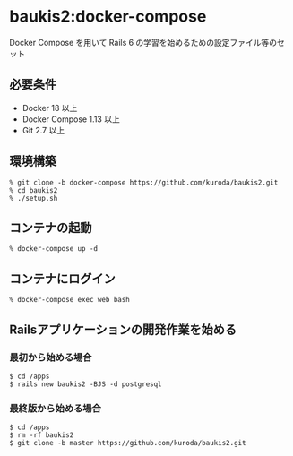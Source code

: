 # baukis2:docker-compose

Docker Compose を用いて Rails 6 の学習を始めるための設定ファイル等のセット

## 必要条件

* Docker 18 以上
* Docker Compose 1.13 以上
* Git 2.7 以上

## 環境構築

```
% git clone -b docker-compose https://github.com/kuroda/baukis2.git
% cd baukis2
% ./setup.sh
```

## コンテナの起動

```
% docker-compose up -d
```

## コンテナにログイン

```
% docker-compose exec web bash
```

## Railsアプリケーションの開発作業を始める

### 最初から始める場合

```
$ cd /apps
$ rails new baukis2 -BJS -d postgresql
```

### 最終版から始める場合

```
$ cd /apps
$ rm -rf baukis2
$ git clone -b master https://github.com/kuroda/baukis2.git
```
